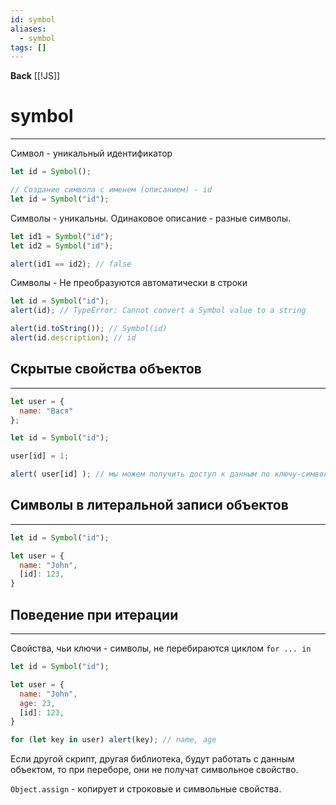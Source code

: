 ```yaml
---
id: symbol
aliases:
  - symbol
tags: []
---
```

**Back**
    [[!JS]]

# symbol
---
Символ - уникальный идентификатор

```js
let id = Symbol();

// Создание символа с именем (описанием) - id
let id = Symbol("id");
```

Символы - уникальны.
Одинаковое описание - разные символы.

```js
let id1 = Symbol("id");
let id2 = Symbol("id");

alert(id1 == id2); // false
```

Символы - Не преобразуются автоматически в строки
```js
let id = Symbol("id");
alert(id); // TypeError: Cannot convert a Symbol value to a string

alert(id.toString()); // Symbol(id)
alert(id.description); // id
```

## Скрытые свойства объектов
---
```js
let user = {
  name: "Вася"
};

let id = Symbol("id");

user[id] = 1;

alert( user[id] ); // мы можем получить доступ к данным по ключу-символу
```

## Символы в литеральной записи объектов
---

```js
let id = Symbol("id");

let user = {
  name: "John",
  [id]: 123,
}
```

## Поведение при итерации
---
Свойства, чьи ключи - символы, не перебираются циклом `for ... in`
```js
let id = Symbol("id");

let user = {
  name: "John",
  age: 23,
  [id]: 123,
}

for (let key in user) alert(key); // name, age
```
Если другой скрипт, другая библиотека, будут работать с данным объектом, то при переборе, они не получат символьное свойство.

`Object.assign` - копирует и строковые и символьные свойства.
